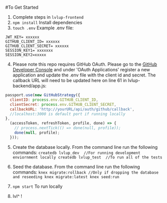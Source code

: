 #To Get Started

1. Complete steps in `lvlup-frontend`
2. `npm install` Install dependencies
3. `touch .env` Example .env file:
```
JWT_KEY= xxxxxx
GITHUB_CLIENT_ID= xxxxxx
GITHUB_CLIENT_SECRET= xxxxxx
SESSION_KEY1= xxxxxxx
SESSION_KEY2=xxxxx
```
4. Please note this repo requires GitHub OAuth. Please go to the [GitHub Developer Console](https://github.com/settings/developers) and under 'OAuth Applications' register a new application and update the .env file with the client id and secret. The callback URL will need to be updated here on line 61 in lvlup-backend/app.js:

```JavaScript
passport.use(new GitHubStrategy({
  clientID: process.env.GITHUB_CLIENT_ID,
  clientSecret: process.env.GITHUB_CLIENT_SECRET,
  callbackURL: 'http://yourURL/api/auth/github/callback',
  //localhost:3000 is default port if running locally
},
  (accessToken, refreshToken, profile, done) => {
    // process.nextTick(() => done(null, profile));
    done(null, profile);
  }));
```
5. Create the database locally. From the command line run the following commands:
`
createdb lvlup_dev  //For running development enviornment locally
createdb lvlup_test  //To run all of the tests
`

6. Seed the database. From the command line run the following commands:
`
knex migrate:rollback //Only if dropping the database and reseeding
knex migrate:latest
knex seed:run
`
7. `npm start` To run locally
8. lvl^ !
